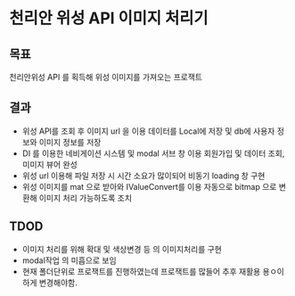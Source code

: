 # 천리안 위성 API 이미지 처리기

## 목표
천리안위성 API 를 획득해 위성 이미지를 가져오는 프로잭트

## 결과
* 위성 API를 조회 후 이미지 url 을 이용 데이터를 Local에 저장 및 db에 사용자 정보와 이미지 정보를 저장 
* DI 를 이용한 네비게이션 시스템 및 modal 서브 창 이용 회원가입 및 데이터 조회, 미미지 뷰어 완성
* 위성 url 이용해 파일 저장 시 시간 소요가 많이되어 비동기 loading 창 구현
* 위성 이미지를 mat 으로 받아와 IValueConvert를 이용 자동으로 bitmap 으로 변환해  이미지 처리 가능하도록 조치

## TDOD
* 이미지 처리를 위해 확대 및 색상변경 등 의 이미지처리를 구현
* modal작업 의 미흡으로 보임
* 현재 폴더단위로 프로잭트를 진행하였는데 프로잭트를 많들어 추후 재활용 용ㅇ이하게 변경해야함.